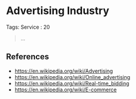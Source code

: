 # Advertising Industry

Tags: Service
: 20

> …
> 

## References

- https://en.wikipedia.org/wiki/Advertising
- https://en.wikipedia.org/wiki/Online_advertising
- https://en.wikipedia.org/wiki/Real-time_bidding
- https://en.wikipedia.org/wiki/E-commerce